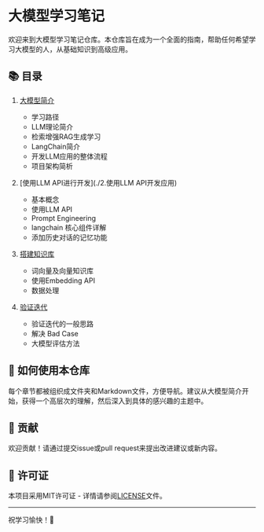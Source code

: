# 大模型学习笔记

欢迎来到大模型学习笔记仓库。本仓库旨在成为一个全面的指南，帮助任何希望学习大模型的人，从基础知识到高级应用。

## 📚 目录
1. [大模型简介](./1.大模型简介)
    - 学习路径
    - LLM理论简介
    - 检索增强RAG生成学习
    - LangChain简介
    - 开发LLM应用的整体流程
    - 项目架构简析

2. [使用LLM API进行开发](./2.使用LLM API开发应用)
    - 基本概念
    - 使用LLM API
    - Prompt Engineering
    - langchain 核心组件详解
    - 添加历史对话的记忆功能

3. [搭建知识库](./3.搭建知识库)
    - 词向量及向量知识库
    - 使用Embedding API
    - 数据处理

4. [验证迭代](./4.验证迭代)
    - 验证迭代的一般思路
    - 解决 Bad Case
    - 大模型评估方法

## 🚀 如何使用本仓库
每个章节都被组织成文件夹和Markdown文件，方便导航。建议从大模型简介开始，获得一个高层次的理解，然后深入到具体的感兴趣的主题中。

## 🤝 贡献
欢迎贡献！请通过提交issue或pull request来提出改进建议或新内容。

## 📄 许可证
本项目采用MIT许可证 - 详情请参阅[LICENSE](LICENSE)文件。

---

祝学习愉快！🎉
